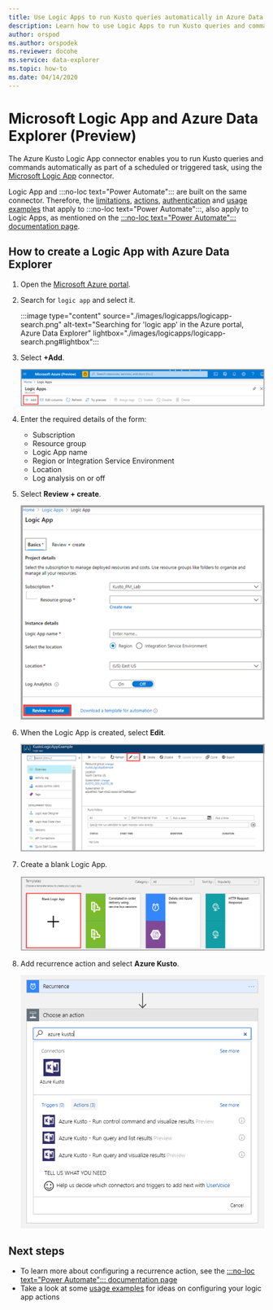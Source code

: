 ```yaml
---
title: Use Logic Apps to run Kusto queries automatically in Azure Data Explorer
description: Learn how to use Logic Apps to run Kusto queries and commands automatically and schedule them.
author: orspod
ms.author: orspodek
ms.reviewer: docohe
ms.service: data-explorer
ms.topic: how-to
ms.date: 04/14/2020
---
```


# Microsoft Logic App and Azure Data Explorer (Preview)

The Azure Kusto Logic App connector enables you to run Kusto queries and commands automatically as part of a scheduled or triggered task, using the [Microsoft Logic App](/azure/logic-apps/logic-apps-what-are-logic-apps) connector.

Logic App and :::no-loc text="Power Automate"::: are built on the same connector. Therefore, the [limitations](../../flow.md#limitations), [actions](../../flow.md#flow-actions), [authentication](../../flow.md#authentication) and [usage examples](../../flow-usage.md) that apply to :::no-loc text="Power Automate":::, also apply to Logic Apps, as mentioned on the [:::no-loc text="Power Automate"::: documentation page](../../flow.md).

## How to create a Logic App with Azure Data Explorer

1. Open the [Microsoft Azure portal](https://ms.portal.azure.com/). 
1. Search for `logic app` and select it.

    :::image type="content" source="./images/logicapps/logicapp-search.png" alt-text="Searching for 'logic app' in the Azure portal, Azure Data Explorer" lightbox="./images/logicapps/logicapp-search.png#lightbox":::

1. Select **+Add**.

    ![Add logic app.](./Images/logicapps/logicapp-add.png)

1. Enter the required details of the form:
    * Subscription
    * Resource group
    * Logic App name
    * Region or Integration Service Environment
    * Location
    * Log analysis on or off
1. Select **Review + create**.

    ![Create logic app.](./Images/logicapps/logicapp-create-new.png)

1. When the Logic App is created, select **Edit**.

    ![Edit logic app designer.](./Images/logicapps/logicapp-editdesigner.png "logicapp-editdesigner")

1. Create a blank Logic App.

    ![Logic app blank template.](./Images/logicapps/logicapp-blanktemplate.png "logicapp-blanktemplate")

1. Add recurrence action and select **Azure Kusto**.

    ![Logic app Kusto Flow connector.](./Images/logicapps/logicapp-kustoconnector.png "logicapp-kustoconnector")

## Next steps

* To learn more about configuring a recurrence action, see the [:::no-loc text="Power Automate"::: documentation page](../../flow.md)
* Take a look at some [usage examples](../../flow-usage.md) for ideas on configuring your logic app actions
